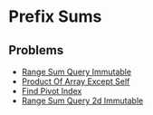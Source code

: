 # Prefix Sums

## Problems

- [Range Sum Query Immutable](./001_range_sum_query_immutable)
- [Product Of Array Except Self](./002_product_of_array_except_self)
- [Find Pivot Index](./003_find_pivot_index)
- [Range Sum Query 2d Immutable](./004_range_sum_query_2d_immutable)
